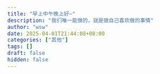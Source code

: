 ```yaml
---
title: "早上中午晚上好~"
description: "我们唯一能做的，就是做自己喜欢做的事情"
author: "wsw"
date: 2025-04-01T21:44:08+08:00
categories: ["其他"]
tags: []
draft: false
hidden: false
---
```

